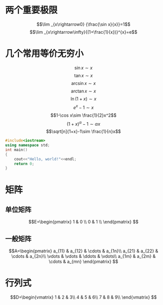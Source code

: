 # 两个重要极限
$$\lim _{x\rightarrow0} {\frac{\sin x}{x}}=1$$
$$\lim _{x\rightarrow\infty}{(1+\frac{1}{x})}^{x}=e$$
# 几个常用等价无穷小
$$\sin x\sim x$$
$$\tan x\sim x$$
$$\arcsin x\sim x$$
$$\arctan x\sim x$$
$$\ln(1+x)\sim x$$
$$e^x-1\sim x$$
$$1-\cos x\sim \frac{1}{2}x^2$$
$$(1+x)^\alpha-1\sim \alpha x$$
$$\sqrt[n]{1+x}-1\sim \frac{1}{n}x$$
```cpp
#include<iostream>
using namespace std;
int main()
{
    cout<<"Hello, world!"<<endl;
    return 0;
}
```
# 矩阵
## 单位矩阵
$$E=\begin{pmatrix}
1 & 0 \\
0 & 1 \\
\end{pmatrix}
$$
## 一般矩阵
$$A=\begin{pmatrix}
a_{11} & a_{12} & \cdots & a_{1n}\\
a_{21} & a_{22} & \cdots & a_{2n}\\
\vdots & \vdots & \ddots & \vdots\\
a_{1m} & a_{2m} & \cdots & a_{mn}
\end{pmatrix}
$$
# 行列式
$$D=\begin{vmatrix}
1 & 2 & 3\\
4 & 5 & 6\\
7 & 8 & 9\\
\end{vmatrix}
$$